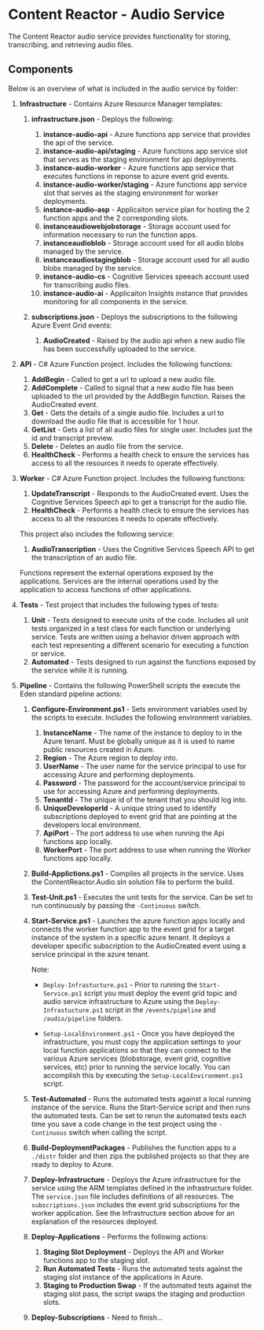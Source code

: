 # Content Reactor - Audio Service
The Content Reactor audio service provides functionality for storing, transcribing, and retrieving audio files.

## Components
Below is an overview of what is included in the audio service by folder:

1. **Infrastructure** - Contains Azure Resource Manager templates:

    1. **infrastructure.json** - Deploys the following:

        1. **instance-audio-api** - Azure functions app service that provides the api of the service.
        1. **instance-audio-api/staging** - Azure functions app service slot that serves as the staging environment for api deployments.
        1. **instance-audio-worker** - Azure functions app service that executes functions in reponse to azure event grid events.
        1. **instance-audio-worker/staging** - Azure functions app service slot that serves as the staging environment for worker deployments.
        1. **instance-audio-asp** - Applicaiton service plan for hosting the 2 function apps and the 2 corresponding slots.
        1. **instanceaudiowebjobstorage** - Storage account used for information necessary to run the function apps.
        1. **instanceaudioblob** - Storage account used for all audio blobs managed by the service.
        1. **instanceaudiostagingblob** - Storage account used for all audio blobs managed by the service.
        1. **instance-audio-cs** - Cognitive Services speeach account used for transcribing audio files.
        1. **instance-audio-ai** - Applicaiton Insights instance that provides monitoring for all components in the service.

    2. **subscriptions.json** - Deploys the subscriptions to the following Azure Event Grid events:

        1. **AudioCreated** - Raised by the audio api when a new audio file has been successfully uploaded to the service.

1. **API** - C# Azure Function project. Includes the following functions:

    1. **AddBegin** - Called to get a url to upload a new audio file.
    1. **AddComplete** - Called to signal that a new audio file has been uploaded to the url provided by the AddBegin function.  Raises the AudioCreated event.
    1. **Get** - Gets the details of a single audio file.  Includes a url to download the audio file that is accessible for 1 hour.
    1. **GetList** - Gets a list of all audio files for single user.  Includes just the id and transcript preview.
    1. **Delete** - Deletes an audio file from the service.
    1. **HealthCheck** - Performs a health check to ensure the services has access to all the resources it needs to operate effectively.

1. **Worker** - C# Azure Function project.  Includes the following functions:

    1. **UpdateTranscript** - Responds to the AudioCreated event.  Uses the Cognitive Services Speech api to get a transcript for the audio file.
    1. **HealthCheck** - Performs a health check to ensure the services has access to all the resources it needs to operate effectively.

    This project also includes the following service:

    1. **AudioTranscription** - Uses the Cognitive Services Speech API to get the transcription of an audio file.

    Functions represent the external operations exposed by the applications.  Services are the internal operations used by the application to access functions of other applications.

1. **Tests** - Test project that includes the following types of tests:

    1. **Unit** - Tests designed to execute units of the code.  Includes all unit tests organized in a test class for each function or underlying service.  Tests are written using a behavior driven approach with each test representing a different scenario for executing a function or service.
    1. **Automated** - Tests designed to run against the functions exposed by the service while it is running.

1. **Pipeline** - Contains the following PowerShell scripts the execute the Eden standard pipeline actions:
    
    1. **Configure-Environment.ps1** - Sets environment variables used by the scripts to execute.  Includes the following environment variables.
            
        1. **InstanceName** - The name of the instance to deploy to in the Azure tenant.  Must be globally unique as it is used to name public resources created in Azure.
        1. **Region** - The Azure region to deploy into.
        1. **UserName** - The user name for the service principal to use for accessing Azure and performing deployments.
        1. **Password** - The password for the account/service principal to use for accessing Azure and performing deployments.
        1. **TenantId** - The unique id of the tenant that you should log into.
        1. **UniqueDeveloperId** - A unique string used to identify subscriptions deployed to event grid that are pointing at the developers local environment.
        1. **ApiPort** - The port address to use when running the Api functions app locally.
        1. **WorkerPort** - The port address to use when running the Worker functions app locally.
        
    1. **Build-Applictions.ps1** - Compiles all projects in the service.  Uses the ContentReactor.Audio.sln solution file to perform the build.
    1. **Test-Unit.ps1** - Executes the unit tests for the service.  Can be set to run continuously by passing the `-Continuous` switch.
    1. **Start-Service.ps1** - Launches the azure function apps locally and connects the worker function app to the event grid for a target instance of the system in a specific azure tenant.  It deploys a developer specific subscription to the AudioCreated event using a service principal in the azure tenant. 
    
        Note:

        - `Deploy-Infrastucture.ps1` - Prior to running the `Start-Service.ps1` script you must deploy the event grid topic and audio service infrastructure to Azure using the `Deploy-Infrastucture.ps1` script in the `/events/pipeline` and `/audio/pipeline` folders.

        - `Setup-LocalEnvironment.ps1` - Once you have deployed the infrastructure, you must copy the application settings to your local function applications so that they can connect to the various Azure services (blobstorage, event grid, cognitive services, etc) prior to running the service locally.  You can accomplish this by executing the `Setup-LocalEnvironment.ps1` script. 

    1. **Test-Automated** - Runs the automated tests against a local running instance of the service.  Runs the Start-Service script and then runs the automated tests.  Can be set to rerun the automated tests each time you save a code change in the test project using the `-Continuous` switch when calling the script.
    1. **Build-DeploymentPackages** - Publishes the function apps to a `./distr` folder and then zips the published projects so that they are ready to deploy to Azure.
    1. **Deploy-Infrastructure** - Deploys the Azure infrastructure for the service using the ARM templates defined in the infrastructure folder.  The `service.json` file includes definitions of all resources.  The `subscriptions.json` includes the event grid subscriptions for the worker application.  See the Infrastructure section above for an explanation of the resources deployed.
    1. **Deploy-Applications** - Performs the following actions:

        1. **Staging Slot Deployment** - Deploys the API and Worker functions app to the staging slot.
        1. **Run Automated Tests** - Runs the automated tests against the staging slot instance of the applications in Azure.
        1. **Staging to Production Swap** - If the automated tests against the staging slot pass, the script swaps the staging and production slots.
    
    1. **Deploy-Subscriptions** - Need to finish...